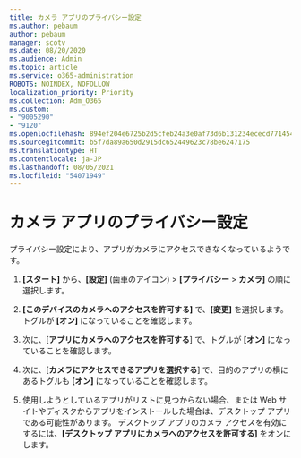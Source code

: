 ```yaml
---
title: カメラ アプリのプライバシー設定
ms.author: pebaum
author: pebaum
manager: scotv
ms.date: 08/20/2020
ms.audience: Admin
ms.topic: article
ms.service: o365-administration
ROBOTS: NOINDEX, NOFOLLOW
localization_priority: Priority
ms.collection: Adm_O365
ms.custom:
- "9005290"
- "9120"
ms.openlocfilehash: 894ef204e6725b2d5cfeb24a3e0af73d6b131234ececd771454cae3800acac8c
ms.sourcegitcommit: b5f7da89a650d2915dc652449623c78be6247175
ms.translationtype: HT
ms.contentlocale: ja-JP
ms.lasthandoff: 08/05/2021
ms.locfileid: "54071949"
---
```

# <a name="camera-app-privacy-settings"></a>カメラ アプリのプライバシー設定

プライバシー設定により、アプリがカメラにアクセスできなくなっているようです。

1.  **[スタート]** から、**[設定]** (歯車のアイコン) > **[プライバシー** > **カメラ]** の順に選択します。

2.  **[このデバイスのカメラへのアクセスを許可する]** で、**[変更]** を選択します。 トグルが **[オン]** になっていることを確認します。

3.  次に、[**アプリにカメラへのアクセスを許可する**] で、トグルが **[オン]** になっていることを確認します。

4.  次に、[**カメラにアクセスできるアプリを選択する**] で、目的のアプリの横にあるトグルも **[オン]** になっていることを確認します。

5.  使用しようとしているアプリがリストに見つからない場合、または Web サイトやディスクからアプリをインストールした場合は、デスクトップ アプリである可能性があります。 デスクトップ アプリのカメラ アクセスを有効にするには、**[デスクトップ アプリにカメラへのアクセスを許可する]** をオンにします。